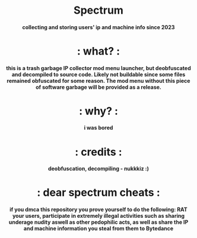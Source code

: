 # <h1 align="center"> Spectrum</h1>
<h4 align="center"> collecting and storing users' ip and machine info since 2023</h4>
<p align="center">
<h1 align="center">: what? :</h1>
<h4 align="center"> this is a trash garbage IP collector mod menu launcher, but deobfuscated and decompiled to source code. Likely not buildable since some files remained obfuscated for some reason. The mod menu without this piece of software garbage will be provided as a release.</h4>
<h1 align="center">: why? :</h1>
<h4 align="center"> i was bored</h4>
<h1 align="center">: credits :</h1>
<h4 align="center"> deobfuscation, decompiling - nukkkiz :)</h4>
<h1 align="center">: dear spectrum cheats :</h1>
<h4 align="center"> if you dmca this repository you prove yourself to do the following: RAT your users, participate in extremely illegal activities such as sharing underage nudity aswell as other pedophilic acts, as well as share the IP and machine information you steal from them to Bytedance </h4>
</p>
